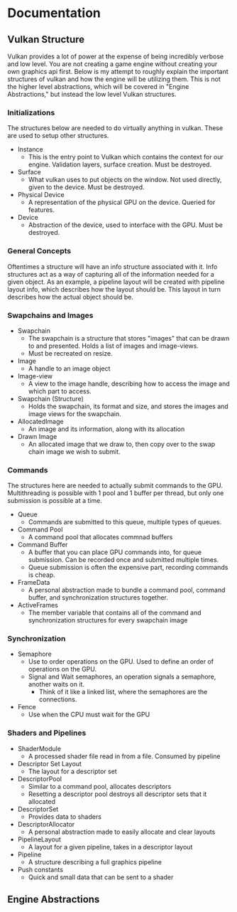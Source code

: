 # Documentation

## Vulkan Structure

Vulkan provides a lot of power at the expense of being incredibly verbose and low level. You are not creating a game engine
without creating your own graphics api first. Below is my attempt to roughly explain the important structures of vulkan and 
how the engine will be utilizing them. This is not the higher level abstractions, which will be covered in "Engine Abstractions," 
but instead the low level Vulkan structures.

### Initializations
The structures below are needed to do virtually anything in vulkan. These are used to setup other structures.

- Instance
    - This is the entry point to Vulkan which contains the context for our engine. Validation layers, surface creation. Must be destroyed.
- Surface
    - What vulkan uses to put objects on the window. Not used directly, given to the device. Must be destroyed.
- Physical Device
    - A representation of the physical GPU on the device. Queried for features.
- Device
    - Abstraction of the device, used to interface with the GPU. Must be destroyed.

### General Concepts
Oftentimes a structure will have an info structure associated with it. Info structures act as a way of capturing all of the information needed 
for a given object. As an example, a pipeline layout will be created with pipeline layout info, which describes how the layout should be. This 
layout in turn describes how the actual object should be.

### Swapchains and Images
- Swapchain
    - The swapchain is a structure that stores "images" that can be drawn to and presented. Holds a list of images and image-views.
	- Must be recreated on resize.
- Image
    - A handle to an image object
- Image-view
    - A view to the image handle, describing how to access the image and which part to access.
- Swapchain (Structure)
    - Holds the swapchain, its format and size, and stores the images and image views for the swapchain.
- AllocatedImage
    - An image and its information, along with its allocation
- Drawn Image
    - An allocated image that we draw to, then copy over to the swap chain image we wish to submit.

### Commands
The structures here are needed to actually submit commands to the GPU. Multithreading is possible with 1 pool and 1 buffer per thread, but
only one submission is possible at a time.

- Queue
    - Commands are submitted to this queue, multiple types of queues.
- Command Pool
    - A command pool that allocates commnad buffers
- Command Buffer
    - A buffer that you can place GPU commands into, for queue submission. Can be recorded once and submitted multiple times.
	- Queue submission is often the expensive part, recording commands is cheap.
- FrameData
    - A personal abstraction made to bundle a command pool, command buffer, and synchronization structures together.
- ActiveFrames
    - The member variable that contains all of the command and synchronization structures for every swapchain image

### Synchronization
- Semaphore
    - Use to order operations on the GPU. Used to define an order of operations on the GPU.
	- Signal and Wait semaphores, an operation signals a semaphore, another waits on it.
	    - Think of it like a linked list, where the semaphores are the connections.
- Fence
    - Use when the CPU must wait for the GPU

### Shaders and Pipelines
- ShaderModule
    - A processed shader file read in from a file. Consumed by pipeline
- Descriptor Set Layout
    - The layout for a descriptor set
- DescriptorPool
    - Similar to a command pool, allocates descriptors
	- Resetting a descriptor pool destroys all descriptor sets that it allocated
- DescriptorSet
    - Provides data to shaders
- DescriptorAllocator
    - A personal abstraction made to easily allocate and clear layouts
- PipelineLayout
    - A layout for a given pipeline, takes in a descriptor layout
- Pipeline
    - A structure describing a full graphics pipeline
- Push constants
    - Quick and small data that can be sent to a shader

## Engine Abstractions